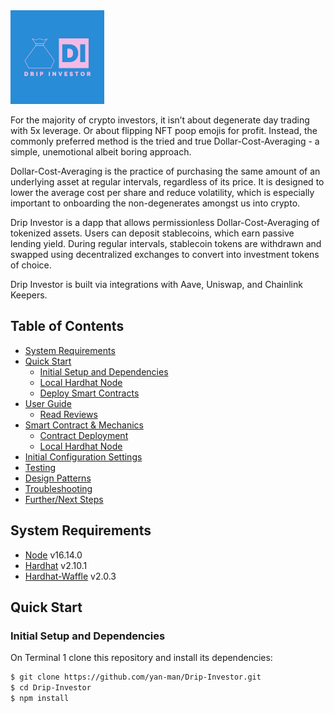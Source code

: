 <img src="./img/DripInvestor-logos/Drip%20Investor-logos.jpeg" alt="Drip Investor" style="width:150px;"/>

For the majority of crypto investors, it isn’t about degenerate day trading with 5x leverage. Or about flipping NFT poop emojis for profit. Instead, the commonly preferred method is the tried and true Dollar-Cost-Averaging - a simple, unemotional albeit boring approach.

Dollar-Cost-Averaging is the practice of purchasing the same amount of an underlying asset at regular intervals, regardless of its price. It is designed to lower the average cost per share and reduce volatility, which is especially important to onboarding the non-degenerates amongst us into crypto.

Drip Investor is a dapp that allows permissionless Dollar-Cost-Averaging of tokenized assets. Users can deposit stablecoins, which earn passive lending yield. During regular intervals, stablecoin tokens are withdrawn and swapped using decentralized exchanges to convert into investment tokens of choice.

Drip Investor is built via integrations with Aave, Uniswap, and Chainlink Keepers.

## Table of Contents

- [System Requirements](#system-requirements)
- [Quick Start](#quick-start)
  - [Initial Setup and Dependencies](#initial-setup-and-dependencies)
  - [Local Hardhat Node](#local-hardhat-node)
  - [Deploy Smart Contracts](#deploy-smart-contracts)
- [User Guide](#user-guide)
  - [Read Reviews](#read-reviews)
- [Smart Contract & Mechanics](#smart-contract--mechanics)
  - [Contract Deployment](#contract-deployment)
  - [Local Hardhat Node](#local-hardhat-node)
- [Initial Configuration Settings](#initial-configuration-settings)
- [Testing](#testing)
- [Design Patterns](#design-patterns)
- [Troubleshooting](#troubleshooting)
- [Further/Next Steps](#further--next-steps)

## System Requirements

- [Node](https://nodejs.org/en/download/) v16.14.0
- [Hardhat](https://hardhat.org/) v2.10.1
- [Hardhat-Waffle](https://www.npmjs.com/package/@nomiclabs/hardhat-waffle) v2.0.3

## Quick Start

### Initial Setup and Dependencies

On Terminal 1 clone this repository and install its dependencies:

```sh
$ git clone https://github.com/yan-man/Drip-Investor.git
$ cd Drip-Investor
$ npm install
```
